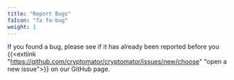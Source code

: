 ```yaml
---
title: "Report Bugs"
faIcon: "fa fa-bug"
weight: 1
---
```


If you found a bug, please see if it has already been reported before you {{<extlink "https://github.com/cryptomator/cryptomator/issues/new/choose" "open a new issue">}} on our GitHub page.
